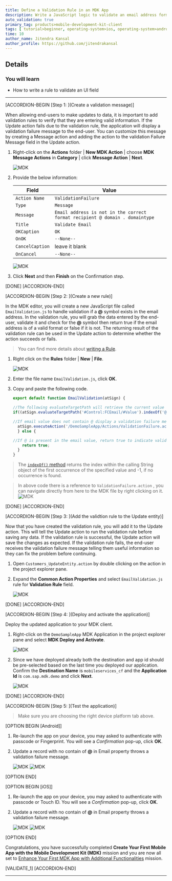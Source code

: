 ```yaml
---
title: Define a Validation Rule in an MDK App
description: Write a JavaScript logic to validate an email address format in an MDK app.
auto_validation: true
primary_tag: products>mobile-development-kit-client
tags: [ tutorial>beginner, operating-system>ios, operating-system>android, topic>mobile, products>sap-cloud-platform, products>mobile-development-kit-client, software-product-function>sap-cloud-platform-mobile-services ]
time: 10
author_name: Jitendra Kansal
author_profile: https://github.com/jitendrakansal
---
```


## Details
### You will learn
  - How to write a rule to validate an UI field

---

[ACCORDION-BEGIN [Step 1: ](Create a validation message)]

When allowing end-users to make updates to data, it is important to add validation rules to verify that they are entering valid information.
If the Update action fails due to the validation rule, the application will display a validation failure message to the end-user. You can customize this message by creating a Message action and adding the action to the validation Failure Message field in the Update action.

1. Right-click on the **Actions** folder | **New MDK Action** | choose **MDK Message Actions** in **Category** | click **Message Action** | **Next**.

    ![MDK](img_020.png)

2. Provide the below information:

    | Field | Value |
    |----|----|
    | `Action Name`| `ValidationFailure` |
    | `Type` | `Message` |
    | `Message`| `Email address is not in the correct format recipient @ domain . domaintype` |
    | `Title` |  `Validate Email` |
    | `OKCaption`| `OK` |
    | `OnOK` | `--None--` |
    | `CancelCaption` | leave it blank |
    | `OnCancel` | `--None--` |

    ![MDK](img_011.png)

3. Click **Next** and then **Finish** on the Confirmation step.

[DONE]
[ACCORDION-END]


[ACCORDION-BEGIN [Step 2: ](Create a new rule)]

In the MDK editor, you will create a new JavaScript file called `EmailValidation.js` to handle validation if a **@** symbol exists in the email address. In the validation rule, you will grab the data entered by the end-user, validate it and check for the **@** symbol then return true if the email address is of a valid format or false if it is not. The returning result of the validation rule can be used in the Update action to determine whether the action succeeds or fails.

>You can find more details about [writing a Rule](https://help.sap.com/viewer/977416d43cd74bdc958289038749100e/Latest/en-US/ef1e3404ff5f4ca68676acbda10e4bd0.html).

1. Right click on the **Rules** folder | **New** | **File**.

    ![MDK](img_001.png)

2. Enter the file name `EmailValidation.js`, click **OK**.

3. Copy and paste the following code.

    ```JavaScript
    export default function EmailValidation(atSign) {

    //The following evaluateTargetPath will retrieve the current value of the email control
    if((atSign.evaluateTargetPath('#Control:FCEmail/#Value').indexOf('@')) === -1){

    //If email value does not contain @ display a validation failure message to the end-user
      atSign.executeAction('/DemoSampleApp/Actions/ValidationFailure.action');
      } else {

    //If @ is present in the email value, return true to indicate validation is successful
        return true;
      }
    }
    ```

>The [`indexOf()` method](https://www.w3schools.com/jsref/jsref_indexof.asp) returns the index within the calling String object of the first occurrence of the specified value and -1, if no occurrence is found.

>In above code there is a reference to `ValidationFailure.action` , you can navigate directly from here to the MDK file by right clicking on it.
![MDK](img_001.1.png)

[DONE]
[ACCORDION-END]

[ACCORDION-BEGIN [Step 3: ](Add the validtion rule to the Update entity)]

Now that you have created the validation rule, you will add it to the Update action. This will tell the Update action to run the validation rule before saving any data. If the validation rule is successful, the Update action will save the changes as expected. If the validation rule fails, the end-user receives the validation failure message telling them useful information so they can fix the problem before continuing.

1. Open `Customers_UpdateEntity.action` by double clicking on the action in the project explorer pane.

2. Expand the **Common Action Properties** and select `EmailValidation.js` rule for **Validation Rule** field.

    ![MDK](img_012.2.png)

[DONE]
[ACCORDION-END]

[ACCORDION-BEGIN [Step 4: ](Deploy and activate the application)]

Deploy the updated application to your MDK client.

1. Right-click on the `DemoSampleApp` MDK Application in the project explorer pane and select **MDK Deploy and Activate**.

    ![MDK](img_026.1.png)

2. Since we have deployed already both the destination and app id should be pre-selected based on the last time you deployed our application.  Confirm the **Destination Name** is `mobileservices_cf` and the **Application Id** is `com.sap.mdk.demo` and click **Next**.

    ![MDK](img_014.1.png)

[DONE]
[ACCORDION-END]

[ACCORDION-BEGIN [Step 5: ](Test the application)]

>Make sure you are choosing the right device platform tab above.

[OPTION BEGIN [Android]]

1. Re-launch the app on your device, you may asked to authenticate with passcode or Fingerprint. You will see a _Confirmation_ pop-up, click **OK**.

2. Update a record with no contain of **@** in Email property throws a validation failure message.

    ![MDK](img_013.1.png)
    ![MDK](img_012.1.png)

[OPTION END]

[OPTION BEGIN [iOS]]

1. Re-launch the app on your device, you may asked to authenticate with passcode or Touch ID. You will see a _Confirmation_ pop-up, click **OK**.

2. Update a record with no contain of **@** in Email property throws a validation failure message.

    ![MDK](img_013.png)
    ![MDK](img_012.png)

[OPTION END]

Congratulations, you have successfully completed **Create Your First Mobile App with the Mobile Development Kit (MDK)** mission and you are now all set to [Enhance Your First MDK App with Additional Functionalities](mission.mobile-dev-kit-enhance) mission.

[VALIDATE_1]
[ACCORDION-END]

---
